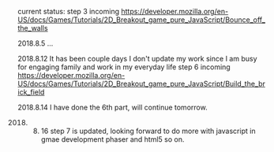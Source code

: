 current status:
step 3 incoming
https://developer.mozilla.org/en-US/docs/Games/Tutorials/2D_Breakout_game_pure_JavaScript/Bounce_off_the_walls

2018.8.5 ...

2018.8.12 It has been couple days I don't update my work since I am busy for engaging family and work in my everyday life
step 6 incoming
https://developer.mozilla.org/en-US/docs/Games/Tutorials/2D_Breakout_game_pure_JavaScript/Build_the_brick_field

2018.8.14
I have done the 6th part, will continue tomorrow.

2018. 08. 16 step 7 is updated, looking forward to do more with javascript in gmae development
phaser and html5 so on.
